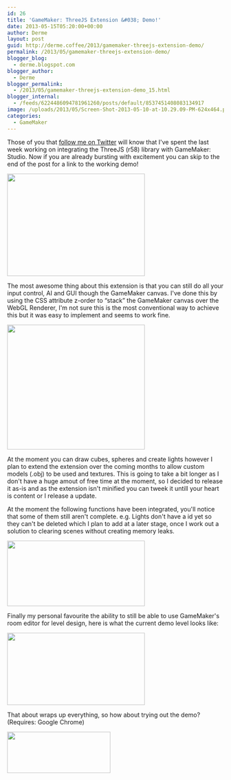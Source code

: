 ```yaml
---
id: 26
title: 'GameMaker: ThreeJS Extension &#038; Demo!'
date: 2013-05-15T05:20:00+00:00
author: Derme
layout: post
guid: http://derme.coffee/2013/gamemaker-threejs-extension-demo/
permalink: /2013/05/gamemaker-threejs-extension-demo/
blogger_blog:
  - derme.blogspot.com
blogger_author:
  - Derme
blogger_permalink:
  - /2013/05/gamemaker-threejs-extension-demo_15.html
blogger_internal:
  - /feeds/6224486094781961260/posts/default/8537451408083134917
image: /uploads/2013/05/Screen-Shot-2013-05-10-at-10.29.09-PM-624x464.png
categories:
  - GameMaker
---
```

Those of you that [follow me on Twitter](https://twitter.com/Derme302) will know that I've spent the last week working on integrating the ThreeJS (r58) library with GameMaker: Studio. Now if you are already bursting with excitement you can skip to the end of the post for a link to the working demo!

[<img class="aligncenter" src="http://derme.coffee/uploads/2013/05/Screen-Shot-2013-05-10-at-10.29.09-PM-300x223.png" alt="" width="320" height="238" border="0" />](http://derme.coffee/uploads/2013/05/Screen-Shot-2013-05-10-at-10.29.09-PM.png)

The most awesome thing about this extension is that you can still do all your input control, AI and GUI though the GameMaker canvas. I've done this by using the CSS attribute z-order to &#8220;stack&#8221; the GameMaker canvas over the WebGL Renderer, I'm not sure this is the most conventional way to achieve this but it was easy to implement and seems to work fine.

<div>
  <div>
    <a href="http://derme.coffee/uploads/2013/05/blog_example.png"><img class="aligncenter" src="http://derme.coffee/uploads/2013/05/blog_example-300x271.png" alt="" width="320" height="290" border="0" /></a>
  </div>
</div>

At the moment you can draw cubes, spheres and create lights however I plan to extend the extension over the coming months to allow custom models (.obj) to be used and textures. This is going to take a bit longer as I don't have a huge amout of free time at the moment, so I decided to release it as-is and as the extension isn't minified you can tweek it untill your heart is content or I release a update.

At the moment the following functions have been integrated, you'll notice that some of them still aren't complete. e.g. Lights don't have a id yet so they can't be deleted which I plan to add at a later stage, once I work out a solution to clearing scenes without creating memory leaks.

<div>
  <a href="http://derme.coffee/uploads/2013/05/Screen-Shot-2013-05-10-at-10.59.39-PM.png"><img class="aligncenter" src="http://derme.coffee/uploads/2013/05/Screen-Shot-2013-05-10-at-10.59.39-PM-300x143.png" alt="" width="320" height="152" border="0" /></a>
</div>

Finally my personal favourite the ability to still be able to use GameMaker's room editor for level design, here is what the current demo level looks like:

<div>
  <a href="http://derme.coffee/uploads/2013/05/Screen-Shot-2013-05-10-at-11.02.07-PM.png"><img class="aligncenter" src="http://derme.coffee/uploads/2013/05/Screen-Shot-2013-05-10-at-11.02.07-PM-300x157.png" alt="" width="320" height="168" border="0" /></a>
</div>

That about wraps up everything, so how about trying out the demo? (Requires: Google Chrome)

<div>
  <a href="https://dl.dropboxusercontent.com/u/34458649/J3D/Release%204/demo_upd/index.html"><img class="aligncenter" src="http://derme.coffee/uploads/2013/05/Demo_button.png" alt="" width="240" height="96" border="0" /></a>
</div>